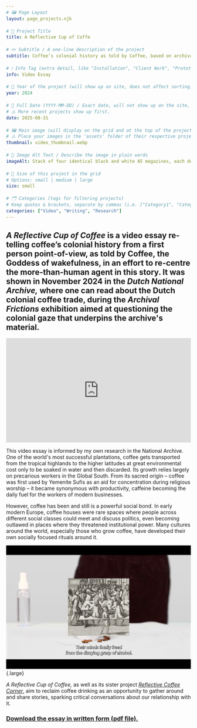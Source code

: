 ```yaml
---
# 🖼️ Page Layout
layout: page_projects.njk

# 📌 Project Title
title: A Reflective Cup of Coffe

# ✏️ Subtitle / A one-line description of the project
subtitle: Coffee’s colonial history as told by Coffee, based on archival research.

# ℹ️ Info Tag (extra detail, like "Installation", "Client Work", "Prototype"). Keep this short, usually 1–2 words
info: Video Essay

# 📅 Year of the project (will show up on site, does not affect sorting)
year: 2024

# 📆 Full Date (YYYY-MM-DD) / Exact date, will not show up on the site, only for sorting
# ⚠️ More recent projects show up first.
date: 2025-08-31

# 🖼️ Main image (will display on the grid and at the top of the project page)
# ⚠️ Place your images in the 'assets' folder of their respective projects
thumbnail: video_thumbnail.webp

# 💬 Image Alt Text / Describe the image in plain words
imageAlt: Stack of four identical black and white A5 magazines, each decorated with differently coloured stickers.

# 📏 Size of this project in the grid
# Options: small | medium | large
size: small

# 🗂️ Categories (tags for filtering projects)
# Keep quotes & brackets, separate by commas (i.e. ["Category1", "Category2", "Category3"])
categories: ["Video", "Writing", "Research"]
---
```


## _A Reflective Cup of Coffee_ is a video essay re-telling coffee’s colonial history from a first person point-of-view, as told by Coffee, the Goddess of wakefulness, in an effort to re-centre the more-than-human agent in this story. It was shown in November 2024 in the _Dutch National Archive,_ where one can read about the Dutch colonial coffee trade, during the _Archival Frictions_ exhibition aimed at questioning the colonial gaze that underpins the archive's material.

<div class="vimeo" style="padding:56.25% 0 0 0;position:relative;"><iframe src="https://player.vimeo.com/video/1116551887?badge=0&amp;autopause=0&amp;player_id=0&amp;app_id=58479" frameborder="0" allow="autoplay; fullscreen; picture-in-picture; clipboard-write; encrypted-media; web-share" referrerpolicy="strict-origin-when-cross-origin" style="position:absolute;top:0;left:0;width:100%;height:100%;" title="A Reflective Cup of Coffee"></iframe></div><script src="https://player.vimeo.com/api/player.js"></script>

This video essay is informed by my own research in the National Archive. One of the world's most successful plantations, coffee gets transported from the tropical highlands to the higher latitudes at great environmental cost only to be soaked in water and then discarded. Its growth relies largely on precarious workers in the Global South. From its sacred origin – coffee was first used by Yemenite Sufis as an aid for concentration during religious worship – it became synonymous with productivity, caffeine becoming the daily fuel for the workers of modern businesses. 

However, coffee has been and still is a powerful social bond. In early modern Europe, coffee houses were rare spaces where people across different social classes could meet and discuss politics, even becoming outlawed in places where they threatened institutional power. Many cultures around the world, especially those who grow coffee, have developed their own socially focused rituals around it. 

![Still from video essay showing a drawing of a lively room of men in an early modern European context.](assets/video_still.jpg " "){.large}

_A Reflective Cup of Coffee,_ as well as its sister project [_Reflective Coffee Corner_](/projects/2025_reflective_coffee_corner), aim to reclaim coffee drinking as an opportunity to gather around and share stories, sparking critical conversations about our relationship with it.

### [Download the essay in written form (pdf file).](assets/reflective-cup-of-coffee.pdf)